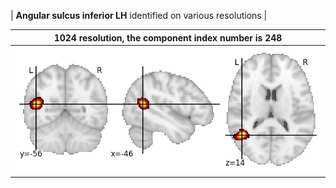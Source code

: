


| **Angular sulcus inferior LH** identified on various resolutions |

| 1024 resolution, the component index number is 248|  
|:---:|  
| ![Component 1024](../1024/final/248.jpg "From component 1024: Angular sulcus inferior LH") |